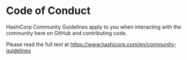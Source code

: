 # Code of Conduct

HashiCorp Community Guidelines apply to you when interacting with the community here on GitHub and contributing code.

Please read the full text at <https://www.hashicorp.com/en/community-guidelines>
